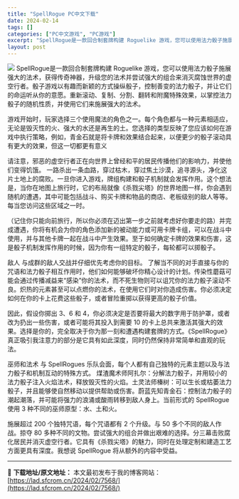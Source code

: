 ```yaml
---
title: "SpellRogue PC中文下载"
date: 2024-02-14
tags: []
categories: ["PC中文游戏", "PC游戏"]
excerpt: "SpellRogue是一款回合制套牌构建 Roguelike 游戏，您可以使用法力骰子施展强大的法术，获得传奇神器，升级您的法术并尝试强大的组合来消灭腐蚀世界的虚空行者。骰子游戏以有趣而新颖的方式操纵骰子，控制善变的法力骰子，并让它们的命运听从你的意愿。重新滚动、复制、分割、翻转和附魔特殊效果，以掌&hellip;"
layout: post
---
```


<img class="aligncenter" src="https://cdn.akamai.steamstatic.com/steam/apps/1990110/header.jpg?t=1707764280" />
SpellRogue是一款回合制套牌构建 Roguelike 游戏，您可以使用法力骰子施展强大的法术，获得传奇神器，升级您的法术并尝试强大的组合来消灭腐蚀世界的虚空行者。骰子游戏以有趣而新颖的方式操纵骰子，控制善变的法力骰子，并让它们的命运听从你的意愿。重新滚动、复制、分割、翻转和附魔特殊效果，以掌控法力骰子的随机性质，并使用它们来施展强大的法术。

游戏开始时，玩家选择三个使用魔法的角色之一。每个角色都与一种元素相适应，无论是毁灭性的火、强大的水还是再生的土。您选择的类型反映了您应该如何在游戏中执行策略，例如，青金石就是将卡牌和效果结合起来，以便更少的骰子滚动具有更大的效果，但这一切都更有意义

请注意，邪恶的虚空行者正在向世界上曾经和平的居民传播他们的影响力，并使他们变得饥饿。
一路杀出一条血路，穿过枯木，穿过焦土沙漠，追寻源头，净化这片土地上的腐败。一旦你进入游戏，牌组构建和骰子机制就会发挥作用。这个想法是，当你在地图上旅行时，它的布局就像《杀戮尖塔》的世界地图一样，你会遇到随机的遭遇，其中可能包括战斗、购买卡牌和物品的商店、老板级别的敌人等等。每当您访问这些区域之一时。

（记住你只能向前旅行，所以你必须在迈出第一步之前就考虑好你要走的路）并完成遭遇，你将有机会为你的角色添加新的被动能力或可用卡牌卡组，可以在战斗中使用，并与其他卡牌一起在战斗中产生效果。至于如何确定卡牌的效果和伤害，这是骰子机制发挥作用的时候，因为你有一组特定的骰子，每轮都可以掷骰子。

敌人 与成群的敌人交战并仔细优先考虑你的目标。
了解当不同的对手直接与你的咒语和法力骰子相互作用时，他们如何能够破坏你精心设计的计划。传染性蘑菇可能会通过传播减益来“感染”你的法术，而不死生物则可以诅咒你的法力骰子滚动不良。炽热的元素甚至可以点燃你的法术，在使用它们时对你造成伤害。你必须决定如何在你的卡上花费这些骰子，或者冒险重掷以获得更高的骰子价值。

因此，假设你掷出 3、6 和 4，你必须决定是否要将最大的数字用于防护罩，或者改为扔出一些伤害，或者可能将其投入到需要 10 的卡上总共来激活其强大的效果。选择是你的，完全取决于你为那一刻和遭遇构建套牌的方式。《SpellRogue》真正吸引我注意力的部分是它具有如此深度，同时仍然保持非常简单和直观的玩法。

巫师和法术 与 SpellRogues 乐队会面，每个人都有自己独特的元素主题以及与法力骰子和机制互动的特殊方式。
煤渣魔术师阿扎尔：分解法力骰子，并用较小的法力骰子注入火焰法术，释放毁灭性的火焰。土灵法师榛树：可以生长或枯萎法力骰子，并且能够使自然移动以提供帮助或伤害。蔚蓝先知青金石：控制法力骰子的潮起潮落，并可能将强力的浪涌或酸雨转移到敌人身上。当前形式的 SpellRogue 使用 3 种不同的巫师原型：水、土和火。

施展超过 200 个独特咒语，每个咒语都有 2 个升级。与 50 多个不同的敌人作战。掠夺 80 多种不同的文物。尝试强大的组合并做出艰难的选择。分三幕击败腐化居民并消灭虚空行者。它具有《杀戮尖塔》的魅力，同时在处理定制和建造工艺方面更具有深度。我想说 SpellRogue 将从额外的内容中受益。

---
📖 **下载地址/原文地址：** 本文最初发布于我的博客网站：[https://lad.sfcrom.cn/2024/02/7568/](https://lad.sfcrom.cn/2024/02/7568/)
